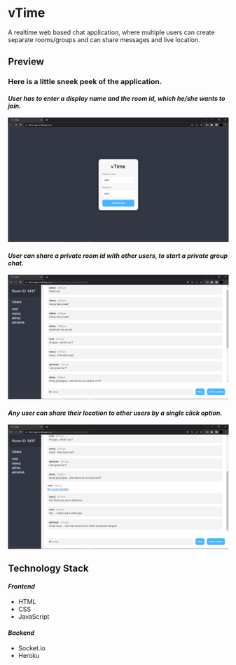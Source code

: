 
# vTime

A realtime web based chat application, where multiple users can create separate rooms/groups and can share messages and live location.

## Preview

### Here is a little sneek peek of the application.

#### *User has to enter a display name and the room id, which he/she wants to join.*

<p float="left">
  <img src="https://github.com/manojnsut/vTime/blob/main/Preview/3.PNG"  />
</p>

#### *User can share a private room id with other users, to start a private group chat.*

<p float="left">
  <img src="https://github.com/manojnsut/vTime/blob/main/Preview/1.PNG" />
</p>

#### *Any user can share their location to other users by a single click option.*

<p float="left">
  <img src="https://github.com/manojnsut/vTime/blob/main/Preview/2.PNG"/>
</p>

## Technology Stack

#### *Frontend*

- HTML 
- CSS 
- JavaScript

#### *Backend*

- Socket.io
- Heroku
